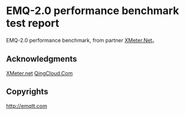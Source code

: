 EMQ-2.0 performance benchmark test report
==========================================

EMQ-2.0 performance benchmark, from partner [XMeter.Net](https://www.xmeter.net)。

Acknowledgments
----------------

[XMeter.net](https://www.xmeter.net) 
[QingCloud.Com](https://www.qingcloud.com)

Copyrights
----------

http://emqtt.com
